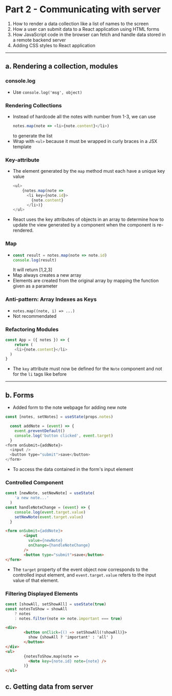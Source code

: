 # Part 2 - Communicating with server
1. How to render a data collection like a list of names to the screen
2. How a user can submit data to a React application using HTML forms
3. How JavaScript code in the browser can fetch and handle data stored in a remote backend server
4. Adding CSS styles to React application
---
## a. Rendering a collection, modules
### console.log
- Use `console.log('msg', object)`

### Rendering Collections
- Instead of hardcode all the notes with number from 1-3, we can use 
  ```js
  notes.map(note => <li>{note.content}</li>)
  ```
  to generate the list
- Wrap with `<ul>` because it must be wrapped in curly braces in a JSX template

### Key-attribute
- The element generated by the `map` method must each have a unique key value
    ```js
    <ul>
        {notes.map(note => 
          <li key={note.id}>
            {note.content}
          </li>)}
    </ul>
    ```
- React uses the key attributes of objects in an array to determine how to update the view generated by a component when the component is re-rendered.

### Map
- ```js
  const result = notes.map(note => note.id)
  console.log(result)
  ```
  It will return [1,2,3]
- Map always creates a new array
- Elements are created from the original array by mapping the function given as a parameter

### Anti-pattern: Array Indexes as Keys
- `notes.map((note, i) => ...)`
- Not recommendated

### Refactoring Modules
```js
const App = ({ notes }) => {
    return (
    <li>{note.content}</li>
  )
}
```
- The `key` attribute must now be defined for the `Note` component and not for the `li` tags like before

---
## b. Forms
- Added form to the note webpage for adding new note
```js
const [notes, setNotes] = useState(props.notes)

  const addNote = (event) => {
    event.preventDefault()
    console.log('button clicked', event.target)
  }
<form onSubmit={addNote}>
  <input />
  <button type="submit">save</button>
</form> 
```
- To access the data contained in the form's input element

### Controlled Component
```js
const [newNote, setNewNote] = useState(
    'a new note...'
  ) 
const handleNoteChange = (event) => {
    console.log(event.target.value)
    setNewNote(event.target.value)
  }
```
```html
<form onSubmit={addNote}>
        <input
          value={newNote}
          onChange={handleNoteChange}
        />
        <button type="submit">save</button>
</form>
```
- The `target` property of the event object now corresponds to the controlled input element, and `event.target.value` refers to the input value of that element.

### Filtering Displayed Elements
```js
const [showAll, setShowAll] = useState(true)
const notesToShow = showAll
    ? notes
    : notes.filter(note => note.important === true)
```
```html
<div>
        <button onClick={() => setShowAll(!showAll)}>
          show {showAll ? 'important' : 'all' }
        </button>
</div>
<ul>
        {notesToShow.map(note =>
          <Note key={note.id} note={note} />
        )}
</ul>
```

## c. Getting data from server
